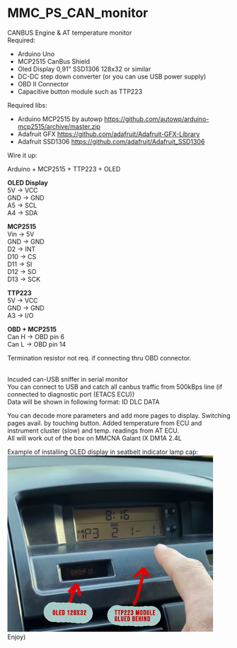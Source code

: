 # MMC_PS_CAN_monitor
CANBUS Engine &amp; AT temperature monitor <br>
Required: 
- Arduino Uno
- MCP2515 CanBus Shield
- Oled Display 0,91" SSD1306 128x32 or similar
- DC-DC step down converter (or you can use USB power supply)
- OBD II Connector 
- Capacitive button module such as TTP223


Required libs:
 - Arduino MCP2515 by autowp https://github.com/autowp/arduino-mcp2515/archive/master.zip
 - Adafruit GFX https://github.com/adafruit/Adafruit-GFX-Library
 - Adafruit SSD1306 https://github.com/adafruit/Adafruit_SSD1306

Wire it up:

Arduino  +  MCP2515  +  TTP223 + OLED <br>

<b>OLED Display</b><br>
5V	-> VCC <br>
GND ->	GND <br>
A5 ->	SCL <br>
A4 ->	SDA <br>

<b>MCP2515</b><br>
Vin	-> 5V <br>
GND ->	GND <br>
D2 ->	INT <br>
D10 ->	CS <br>
D11 ->	SI <br>
D12 ->	SO <br>
D13 ->	SCK <br>

<b>TTP223</b><br>
5V	-> VCC <br>
GND ->	GND <br>
A3 ->	I/O <br>


<b>OBD + MCP2515</b><br>
Can H	-> OBD pin 6 <br>
Can L ->	OBD pin 14 <br>

Termination resistor not req. if connecting thru OBD connector.


 <br>
Incuded can-USB sniffer in serial monitor <br>
You can connect to USB and catch all canbus traffic from 500kBps line (if connected to diagnostic port (ETACS ECU)) <br>
Data will be shown in following format: ID  DLC   DATA <br>

You can decode more parameters and add more pages to display. Switching pages avail. by touching button. 
Added temperature from ECU and instrument cluster (slow) and temp. readings from AT ECU. 
<br>
All will work out of the box on MMCNA Galant IX DM1A 2.4L  


Example of installing OLED display in seatbelt indicator lamp cap:<br>
![](scr1.jpg)
<br>
Enjoy) 
